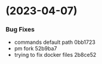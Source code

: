 #  (2023-04-07)


### Bug Fixes

* commands default path 0bb1723
* pm fork 52b9ba7
* trying to fix docker files 2b8ce52



